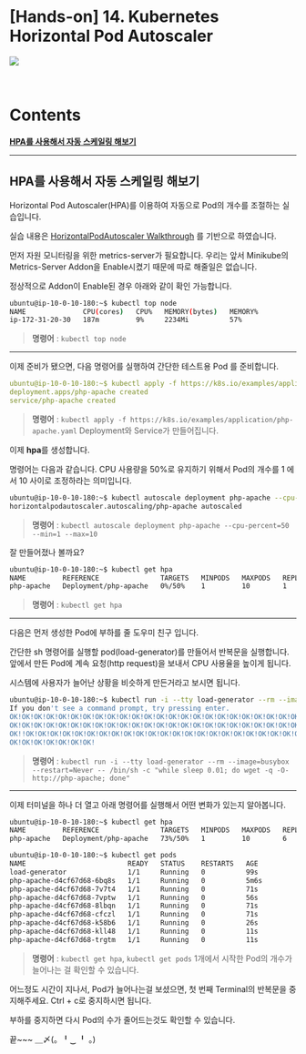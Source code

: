 
# [Hands-on] 14. Kubernetes Horizontal Pod Autoscaler

![](img/hands_on.png)

<br>

# Contents

**[HPA를 사용해서 자동 스케일링 해보기]()**

---

## HPA를 사용해서 자동 스케일링 해보기

Horizontal Pod Autoscaler(HPA)를 이용하여 자동으로 Pod의 개수를 조절하는 실습입니다.

실습 내용은 [HorizontalPodAutoscaler Walkthrough](https://kubernetes.io/ko/docs/tasks/run-application/horizontal-pod-autoscale-walkthrough/) 를 기반으로 하였습니다.

먼저 자원 모니터링을 위한 metrics-server가 필요합니다.
우리는 앞서 Minikube의 Metrics-Server Addon을 Enable시켰기 때문에 따로 해줄일은 없습니다.

정상적으로 Addon이 Enable된 경우 아래와 같이 확인 가능합니다.
```bash
ubuntu@ip-10-0-10-180:~$ kubectl top node
NAME              CPU(cores)   CPU%   MEMORY(bytes)   MEMORY%
ip-172-31-20-30   187m         9%     2234Mi          57%
```
> **명령어** : `kubectl top node`

---

이제 준비가 됐으면, 다음 명령어를 실행하여 간단한 테스트용 Pod 를 준비합니다.

```yaml
ubuntu@ip-10-0-10-180:~$ kubectl apply -f https://k8s.io/examples/application/php-apache.yaml
deployment.apps/php-apache created
service/php-apache created
```
> **명령어** : `kubectl apply -f https://k8s.io/examples/application/php-apache.yaml`
> Deployment와 Service가 만들어집니다.


이제 **hpa**를 생성합니다.

명령어는 다음과 같습니다.
CPU 사용량을 50%로 유지하기 위해서 Pod의 개수를 1 에서 10 사이로 조정하라는 의미입니다.

```bash
ubuntu@ip-10-0-10-180:~$ kubectl autoscale deployment php-apache --cpu-percent=50 --min=1 --max=10
horizontalpodautoscaler.autoscaling/php-apache autoscaled
```
> **명령어** : `kubectl autoscale deployment php-apache --cpu-percent=50 --min=1 --max=10`

잘 만들어졌나 볼까요?
```bash
ubuntu@ip-10-0-10-180:~$ kubectl get hpa
NAME         REFERENCE               TARGETS   MINPODS   MAXPODS   REPLICAS   AGE
php-apache   Deployment/php-apache   0%/50%    1         10        1          24s
```
> **명령어** : `kubectl get hpa`

---

다음은 먼저 생성한 Pod에 부하를 줄 도우미 친구 입니다.

간단한 sh 명령어를 실행할 pod(load-generator)를 만들어서 반복문을 실행합니다.
앞에서 만든 Pod에 계속 요청(http request)을 보내서 CPU 사용율을 높이게 됩니다.

시스템에 사용자가 늘어난 상황을 비슷하게 만든거라고 보시면 됩니다.

```bash
ubuntu@ip-10-0-10-180:~$ kubectl run -i --tty load-generator --rm --image=busybox --restart=Never -- /bin/sh -c "while sleep 0.01; do wget -q -O- http://php-apache; done"
If you don't see a command prompt, try pressing enter.
OK!OK!OK!OK!OK!OK!OK!OK!OK!OK!OK!OK!OK!OK!OK!OK!OK!OK!OK!OK!OK!OK!OK!OK!OK!OK!OK!OK!OK!
OK!OK!OK!OK!OK!OK!OK!OK!OK!OK!OK!OK!OK!OK!OK!OK!OK!OK!OK!OK!OK!OK!OK!OK!OK!OK!OK!OK!OK!
OK!!OK!OK!OK!OK!OK!OK!OK!OK!OK!OK!OK!OK!OK!OK!OK!OK!OK!OK!OK!OK!OK!OK!OK!OK!OK!OK!OK!OK!
OK!OK!OK!OK!OK!OK!OK!
```
> **명령어** : `kubectl run -i --tty load-generator --rm --image=busybox --restart=Never -- /bin/sh -c "while sleep 0.01; do wget -q -O- http://php-apache; done"`

---

이제 터미널을 하나 더 열고 아래 명령어를 실행해서 어떤 변화가 있는지 알아봅니다.

```bash
ubuntu@ip-10-0-10-180:~$ kubectl get hpa
NAME         REFERENCE               TARGETS   MINPODS   MAXPODS   REPLICAS   AGE
php-apache   Deployment/php-apache   73%/50%   1         10        6          3m52s

ubuntu@ip-10-0-10-180:~$ kubectl get pods
NAME                         READY   STATUS    RESTARTS   AGE
load-generator               1/1     Running   0          99s
php-apache-d4cf67d68-6bq8s   1/1     Running   0          5m6s
php-apache-d4cf67d68-7v7t4   1/1     Running   0          71s
php-apache-d4cf67d68-7vptw   1/1     Running   0          56s
php-apache-d4cf67d68-8lbqn   1/1     Running   0          71s
php-apache-d4cf67d68-cfczl   1/1     Running   0          71s
php-apache-d4cf67d68-k58b6   1/1     Running   0          26s
php-apache-d4cf67d68-kll48   1/1     Running   0          11s
php-apache-d4cf67d68-trgtm   1/1     Running   0          11s
```
> **명령어** : `kubectl get hpa`, `kubectl get pods`
> 1개에서 시작한 Pod의 개수가 늘어나는 걸 확인할 수 있습니다.

어느정도 시간이 지나서, Pod가 늘어나는걸 보셨으면, 첫 번째 Terminal의 반복문을 중지해주세요.
Ctrl + c로 중지하시면 됩니다.

부하를 중지하면 다시 Pod의 수가 줄어드는것도 확인할 수 있습니다.

끝~~~  ＿〆(。╹‿ ╹ 。)
